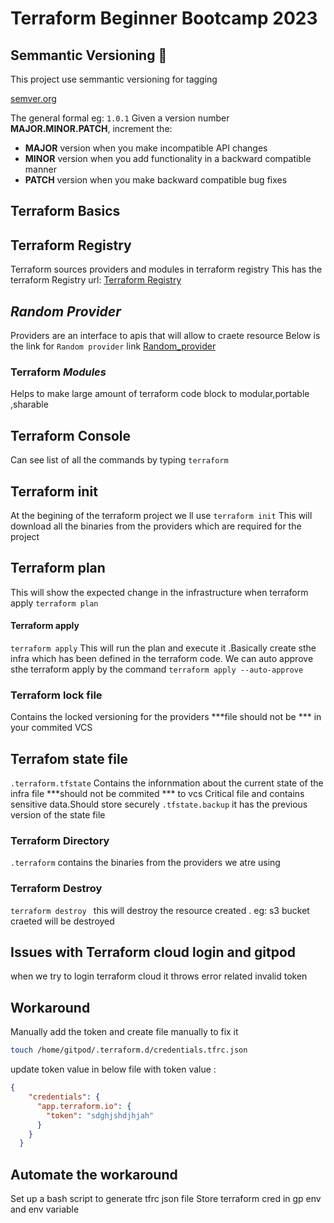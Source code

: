 # Terraform Beginner Bootcamp 2023

## Semmantic Versioning :mage:
This project use semmantic versioning for tagging

[semver.org](https://semver.org/)

The general formal eg: `1.0.1`
Given a version number **MAJOR.MINOR.PATCH**, increment the:

- **MAJOR** version when you make incompatible API changes
- **MINOR** version when you add functionality in a backward compatible manner
- **PATCH** version when you make backward compatible bug fixes


## Terraform Basics

## Terraform Registry
Terraform sources providers and modules in terraform registry
 This has the terraform Registry url:
 [Terraform Registry](https://registry.terraform.io/)

## ***Random Provider***
Providers are an interface to apis that will allow to craete resource
Below is the link for `Random provider` link
[Random_provider](https://registry.terraform.io/providers/hashicorp/random/latest/docs/resources/string) 

### Terraform ***Modules***
Helps to make large amount of terraform code block to modular,portable ,sharable

## Terraform Console
Can see list of all the commands by typing ```terraform```

## Terraform init
At the begining of the terraform project we ll use ```terraform init```
This will download all the binaries from the providers which are required for the project

## Terraform plan
This will show the expected change in the infrastructure when terraform apply 
```terraform plan ```

#### Terraform apply
```terraform apply```
This will run the plan and execute it .Basically create sthe infra which has been defined in the terraform code.
We can auto approve sthe terraform apply by the command
```terraform apply --auto-approve```

### Terraform lock file
Contains the locked versioning for the providers
***file should not be *** in your commited VCS

## Terrafom state file
`.terraform.tfstate`
Contains the infornmation about the current state of the infra
file ***should not be commited *** to vcs
Critical file and contains sensitive data.Should store securely
`.tfstate.backup` it has the previous version of the state file 

### Terraform Directory
`.terraform` contains the binaries from the providers we atre using 


### Terraform Destroy
```terraform destroy ``` this will destroy the resource created .
eg: s3 bucket craeted will be destroyed

## Issues with Terraform cloud login and gitpod
when we try to login terraform cloud  it throws error related invalid token

## Workaround 
Manually add the token and create file manually to fix it 
```sh
touch /home/gitpod/.terraform.d/credentials.tfrc.json
```
update token value in below file with token value :
```json
{
    "credentials": {
      "app.terraform.io": {
        "token": "sdghjshdjhjah"
      }
    }
  }
```
## Automate the workaround
Set up a bash script to generate tfrc json file
Store terraform cred in gp env and env variable